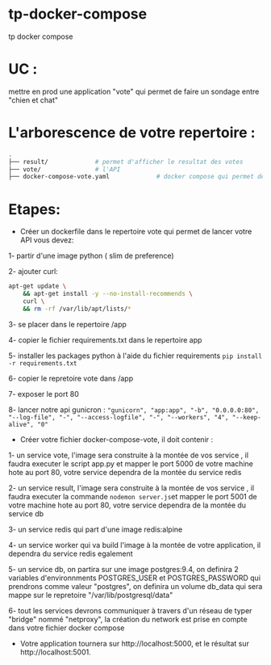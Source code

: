 # tp-docker-compose
tp docker compose

# UC :
mettre en prod une application "vote" qui permet de faire un sondage entre "chien et chat"

# L'arborescence de votre repertoire :

```bash
.
├── result/             # permet d'afficher le resultat des votes
├── vote/               # l'API 
├── docker-compose-vote.yaml             # docker compose qui permet de lancer votre application
```

# Etapes:
* Créer un dockerfile dans le repertoire vote qui permet de lancer votre API vous devez:

1- partir d'une image python ( slim de preference)

2- ajouter curl:
```bash
apt-get update \
    && apt-get install -y --no-install-recommends \
    curl \
    && rm -rf /var/lib/apt/lists/*
```  

3- se placer dans le repertoire /app

4- copier le fichier requirements.txt dans le repertoire app

5- installer les packages python à l'aide du fichier requirements `pip install -r requirements.txt`

6- copier le repretoire vote dans /app

7- exposer le port 80

8- lancer notre api gunicron : `"gunicorn", "app:app", "-b", "0.0.0.0:80", "--log-file", "-", "--access-logfile", "-", "--workers", "4", "--keep-alive", "0"`

* Créer votre fichier docker-compose-vote, il doit contenir : 

1- un service vote, l'image sera construite à la montée de vos service , il faudra executer le script app.py et mapper le port 5000 de votre machine hote au port 80, votre service dependra de la montée du service redis 

2- un service result, l'image sera construite à la montée de vos service , il faudra executer la commande `nodemon server.js`et mapper le port 5001 de votre machine hote au port 80, votre service dependra de la montée du service db

3- un service redis qui part d'une image redis:alpine

4- un service worker qui va build l'image à la montée de votre application, il dependra du service redis egalement

5- un service db, on partira sur une image postgres:9.4, on definira 2 variables d'environnments POSTGRES_USER et POSTGRES_PASSWORD qui prendrons comme valeur "postgres", on definira un volume db_data qui sera mappe sur le repretoire "/var/lib/postgresql/data"

6- tout les services devrons communiquer à travers d'un réseau de typer "bridge" nommé "netproxy", la création du network est prise en compte dans votre fichier docker compose

* Votre application tournera sur  http://localhost:5000, et le résultat sur http://localhost:5001.

